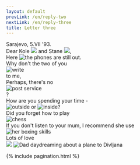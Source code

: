 ```yaml
---
layout: default
prevLink: /en/reply-two
nextLink: /en/reply-three
title: Letter three
---
```

<div class="LetterThree">
  <div class="LetterFive-date">
    Sarajevo, 5.VII '93.
  </div>

  <div class="LetterThree-block">
    Dear Kole 
    <img 
      class="LetterThree-stamp LetterThree-stamp--tall" 
      src="/public/img/letter-03/football-player.jpg"
      aria-hidden="true" 
    />
    and Stane
    <img
      class="LetterThree-stamp LetterThree-stamp--square"
      src="/public/img/letter-03/olimpics.jpg"
      aria-hidden="true"
    />,
  </div>

  <div class="LetterThree-block LetterThree-block--two">
    Here <img 
      class="LetterThree-stamp" 
      src="/public/img/letter-03/phone.jpg"
      alt="the phones"
    />
    are still out.
  </div>

  <div class="LetterThree-block LetterThree-block--double">
    <div class="LetterThree-doubleItem">
      <div class="LetterThree-doubleItemText LetterThree-doubleItemText--narrow">
        Why don't the two of you
      </div>
      <div>
        <img 
          class="LetterThree-stamp" 
          src="/public/img/letter-03/letter.jpg"
          alt="write"
        />
      </div>
      <div class="LetterThree-doubleItemTextBottom">to me,</div>
    </div>
    <div class="LetterThree-doubleItem">
      <div class="LetterThree-doubleItemText LetterThree-doubleItemText--narrow">
        Perhaps, there's no
      </div>
      <img 
        class="LetterThree-stamp" 
        src="/public/img/letter-03/postbox.jpg"
        alt="post service"
      /> 
      <div class="LetterThree-doubleItemTextBottom">?</div>
    </div>
  </div>

  <div class="LetterThree-block LetterThree-block--four">
    How are you spending your time -
    <div class="LetterThree-blockFourStamps">
      <img 
        class="LetterThree-stamp LetterThree-stamp--landscape" 
        src="/public/img/letter-03/tree.jpg"
        alt="outside" 
      />
      or
      <img
        class="LetterThree-stamp LetterThree-stamp--landscape"
        src="/public/img/letter-03/home.jpg"
        alt="inside"
      />?
    </div>
  </div>

  <div class="LetterThree-block LetterThree-block--double">
    <div class="LetterThree-doubleItem">
      <div class="LetterThree-doubleItemText">
        Did you forget how to play
      </div>
      <img 
        class="LetterThree-stamp" 
        src="/public/img/letter-03/chess.jpg"
        alt="chess"
      />
    </div>
    <div class="LetterThree-doubleItem">
      <div class="LetterThree-doubleItemText">
        If you don't listen to your mum, I recommend she use
      </div>
      <img 
        class="LetterThree-stamp" 
        src="/public/img/letter-03/boxing.jpg"
        alt="her boxing skills"
      />
    </div>
  </div>

  <div class="LetterThree-bottom">
    Lots of love
    <div class="LetterThree-bottomImages">
      <img
        class="LetterThree-stamp LetterThree-stamp--landscape LetterThree-stamp--bottom"
        src="/public/img/letter-03/plane.jpg"
        aria-hidden="true"
      />
      <img
        class="LetterThree-tadija"
        src="/public/img/letter-03/tadija.png"
        alt="Dad daydreaming about a plane to Divljana"
      />
    </div>
  </div>

  {% include pagination.html %}
</div>
